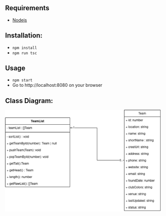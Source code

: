 ## Requirements
- [Nodejs](https://nodejs.org/en/download/)

## Installation:
- `npm install`
- `npm run tsc`

## Usage
- `npm start`
- Go to http://localhost:8080 on your browser

## Class Diagram:
![Class Diagram](Class%20Diagram.png)
